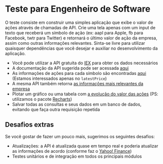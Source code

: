 # Teste para Engenheiro de Software

O teste consiste em construir uma simples aplicação que exibe o valor de ações através de chamadas de API. Crie uma tela apenas com um input de texto que receberá um símbolo de ação (ex: aapl para Apple, fb para Facebook, twtr para Twitter) e retornará o último valor de ação da empresa, assim como outras informações relevantes. Sinta-se livre para utilizar quaisquer dependências que você desejar e auxiliar no desenvolvimento da aplicação.

* Você pode utilizar a API gratuita do [IEX](https://iexcloud.io/docs/api/) para obter os dados necessários
* A documentação da API sugerida pode ser acessada [aqui](https://iexcloud.io/docs/api/#stocks)
* As informações de ações para cada símbolo são encontradas [aqui](https://iexcloud.io/docs/api/#quote) (Estamos interessados apenas no `latestPrice`)
* A mesma API também retorna [as informações mais relevantes da empresa](https://iexcloud.io/docs/api/#company)
* Plotar um gráfico ou uma tabela com [a evolução do valor das ações](https://iexcloud.io/docs/api/#historical-prices) (PS: utilizamos o pacote [Recharts](http://recharts.org))
* Salvar todas as consultas e seus dados em um banco de dados, evitando que faça outra requisição repetida

## Desafios extras

Se você gostar de fazer um pouco mais, sugerimos os seguintes desafios:

* Atualizações: a API é atualizada quase em tempo real e poderia atualizar as informações de acordo (conforme faz o [Yahoo! Finance](https://finance.yahoo.com/quote/AAPL?p=AAPL&.tsrc=fin-srch))
* Testes unitários e de integração em todos os principais módulos
